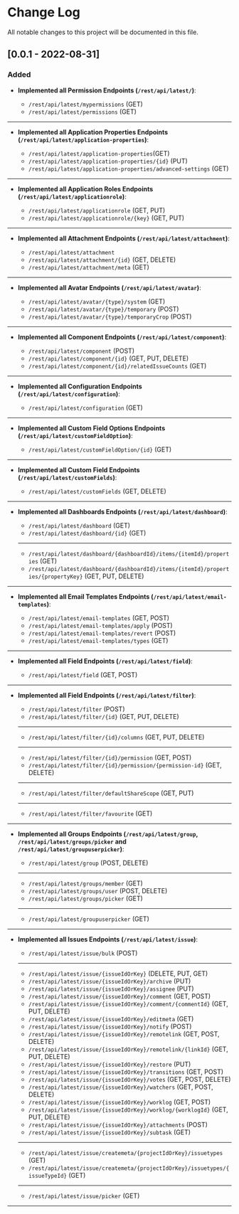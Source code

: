 # Change Log
All notable changes to this project will be documented in this file.

## [0.0.1 - 2022-08-31]
### Added
- **Implemented all Permission Endpoints (`/rest/api/latest/`)**:

    - `/rest/api/latest/mypermissions` (GET)
    - `/rest/api/latest/permissions` (GET)

---

- **Implemented all Application Properties Endpoints (`/rest/api/latest/application-properties`)**:

    - `/rest/api/latest/application-properties`(GET)
    - `/rest/api/latest/application-properties/{id}` (PUT)
    - `/rest/api/latest/application-properties/advanced-settings` (GET)

---

- **Implemented all Application Roles Endpoints (`/rest/api/latest/applicationrole`)**:

    - `/rest/api/latest/applicationrole` (GET, PUT)
    - `/rest/api/latest/applicationrole/{key}` (GET, PUT)

---

- **Implemented all Attachment Endpoints (`/rest/api/latest/attachment`)**:

    - `/rest/api/latest/attachment` 
    - `/rest/api/latest/attachment/{id}` (GET, DELETE)
    - `/rest/api/latest/attachment/meta` (GET)

---

- **Implemented all Avatar Endpoints (`/rest/api/latest/avatar`)**:

    - `/rest/api/latest/avatar/{type}/system` (GET)
    - `/rest/api/latest/avatar/{type}/temporary` (POST)
    - `/rest/api/latest/avatar/{type}/temporaryCrop` (POST)

---

- **Implemented all Component Endpoints (`/rest/api/latest/component`)**:

    - `/rest/api/latest/component` (POST)
    - `/rest/api/latest/component/{id}` (GET, PUT, DELETE)
    - `/rest/api/latest/component/{id}/relatedIssueCounts` (GET)

---

- **Implemented all Configuration Endpoints (`/rest/api/latest/configuration`)**:

    - `/rest/api/latest/configuration` (GET)

---

- **Implemented all Custom Field Options Endpoints (`/rest/api/latest/customFieldOption`)**:

    - `/rest/api/latest/customFieldOption/{id}` (GET)

---

- **Implemented all Custom Field Endpoints (`/rest/api/latest/customFields`)**:

    - `/rest/api/latest/customFields` (GET, DELETE)

---

- **Implemented all Dashboards Endpoints (`/rest/api/latest/dashboard`)**:

    - `/rest/api/latest/dashboard` (GET)
    - `/rest/api/latest/dashboard/{id}` (GET)

    ---

    - `/rest/api/latest/dashboard/{dashboardId}/items/{itemId}/properties` (GET)
    - `/rest/api/latest/dashboard/{dashboardId}/items/{itemId}/properties/{propertyKey}` (GET, PUT, DELETE)

---

- **Implemented all Email Templates Endpoints (`/rest/api/latest/email-templates`)**:

    - `/rest/api/latest/email-templates` (GET, POST)
    - `/rest/api/latest/email-templates/apply` (POST)
    - `/rest/api/latest/email-templates/revert` (POST)
    - `/rest/api/latest/email-templates/types` (GET)

---

- **Implemented all Field Endpoints (`/rest/api/latest/field`)**:

    - `/rest/api/latest/field` (GET, POST)

---

- **Implemented all Field Endpoints (`/rest/api/latest/filter`)**:

    - `/rest/api/latest/filter` (POST)
    - `/rest/api/latest/filter/{id}` (GET, PUT, DELETE)

    ---

    - `/rest/api/latest/filter/{id}/columns` (GET, PUT, DELETE)

    ---

    - `/rest/api/latest/filter/{id}/permission` (GET, POST)
    - `/rest/api/latest/filter/{id}/permission/{permission-id}` (GET, DELETE)

    ---

    - `/rest/api/latest/filter/defaultShareScope` (GET, PUT)

    ---

    - `/rest/api/latest/filter/favourite` (GET)

---

- **Implemented all Groups Endpoints (`/rest/api/latest/group`, `/rest/api/latest/groups/picker` and `/rest/api/latest/groupuserpicker`)**:

    - `/rest/api/latest/group` (POST, DELETE)

    ---

    - `/rest/api/latest/groups/member` (GET)
    - `/rest/api/latest/groups/user` (POST, DELETE)
    - `/rest/api/latest/groups/picker` (GET)

    ---

    - `/rest/api/latest/groupuserpicker` (GET)

---

- **Implemented all Issues Endpoints (`/rest/api/latest/issue`)**:

    - `/rest/api/latest/issue/bulk` (POST)

    ---

    - `/rest/api/latest/issue/{issueIdOrKey}` (DELETE, PUT, GET)
    - `/rest/api/latest/issue/{issueIdOrKey}/archive` (PUT)
    - `/rest/api/latest/issue/{issueIdOrKey}/assignee` (PUT)
    - `/rest/api/latest/issue/{issueIdOrKey}/comment` (GET, POST)
    - `/rest/api/latest/issue/{issueIdOrKey}/comment/{commentId}` (GET, PUT, DELETE)
    - `/rest/api/latest/issue/{issueIdOrKey}/editmeta` (GET)
    - `/rest/api/latest/issue/{issueIdOrKey}/notify` (POST)
    - `/rest/api/latest/issue/{issueIdOrKey}/remotelink` (GET, POST, DELETE)
    - `/rest/api/latest/issue/{issueIdOrKey}/remotelink/{linkId}` (GET, PUT, DELETE)
    - `/rest/api/latest/issue/{issueIdOrKey}/restore` (PUT)
    - `/rest/api/latest/issue/{issueIdOrKey}/transitions` (GET, POST)
    - `/rest/api/latest/issue/{issueIdOrKey}/votes` (GET, POST, DELETE)
    - `/rest/api/latest/issue/{issueIdOrKey}/watchers` (GET, POST, DELETE)
    - `/rest/api/latest/issue/{issueIdOrKey}/worklog` (GET, POST)
    - `/rest/api/latest/issue/{issueIdOrKey}/worklog/{worklogId}` (GET, PUT, DELETE)
    - `/rest/api/latest/issue/{issueIdOrKey}/attachments` (POST)
    - `/rest/api/latest/issue/{issueIdOrKey}/subtask` (GET)

    ---

    - `/rest/api/latest/issue/createmeta/{projectIdOrKey}/issuetypes` (GET)
    - `/rest/api/latest/issue/createmeta/{projectIdOrKey}/issuetypes/{issueTypeId}` (GET)

    ---

    - `/rest/api/latest/issue/picker` (GET)

---





